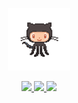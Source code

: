<p align="center">
    <a href="https://www.qoomon.me">
    <img height="100" src="octocat.gif"/>
  </a>
</p>
<p align="center">
  <a href="https://github.com/ryo-ma/github-profile-trophy#readme">
    <img width="81%" src="https://github-profile-trophy.vercel.app/?username=qoomon&row=1&column=7&margin-w=4"/>
  </a>
  <a href="https://github.com/anuraghazra/github-readme-stats#readme">
    <img height="150" src="https://github-readme-stats.vercel.app/api?username=qoomon&show_icons=true&hide_title=true&include_all_commits=true&count_private=true"/>
  </a> 
  <a href="https://github.com/anuraghazra/github-readme-stats#readme">
    <img height="150" src="https://github-readme-stats.vercel.app/api/top-langs/?username=qoomon&hide_title=true&layout=compact"/>
  </a> 
</p>
